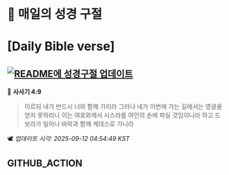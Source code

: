 # 🙏 매일의 성경 구절
# [Daily Bible verse]
## [![README에 성경구절 업데이트](https://github.com/DONGSUKA/first_test/actions/workflows/update-readme-bible.yml/badge.svg)](https://github.com/DONGSUKA/first_test/actions/workflows/update-readme-bible.yml)
<!-- START_BIBLE_VERSE -->
📖 **사사기 4:9**
> 이르되 내가 반드시 너와 함께 가리라 그러나 네가 이번에 가는 길에서는 영광을 얻지 못하리니 이는 여호와께서 시스라를 여인의 손에 파실 것임이니라 하고 드보라가 일어나 바락과 함께 게데스로 가니라

🕊️ _업데이트 시각: 2025-09-12 04:54:49 KST_
  <!-- END_BIBLE_VERSE -->
## GITHUB_ACTION
